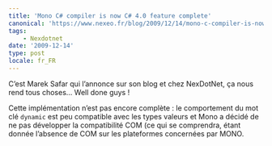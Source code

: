 ```yaml
---
title: 'Mono C# compiler is now C# 4.0 feature complete'
canonical: 'https://www.nexeo.fr/blog/2009/12/14/mono-c-compiler-is-now-c-4-0-feature-complete/'
tags:
    - Nexdotnet
date: '2009-12-14'
type: post
locale: fr_FR
---
```


C’est Marek Safar qui l’annonce sur son blog et chez NexDotNet, ça nous rend tous choses… <span lang="en">Well done guys</span> !

Cette implémentation n’est pas encore complète : le comportement du mot clé `dynamic` est peu compatible avec les types valeurs et Mono a décidé de ne pas développer la compatibilité COM (ce qui se comprendra, étant donnée l’absence de COM sur les plateformes concernées par MONO.
